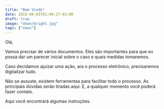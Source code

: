 ```yaml
---
title: "Bem Vindo"
date: 2019-06-03T01:09:17-03:00
draft: true
image: "down/bright.jpg"
tags: ["news"]
---
```

 Olá,

 Vamos precisar de vários documentos. Eles são importantes para que eu possa dar um parecer inicial sobre o caso e quais medidas tomaremos.

 Caso decidamos ajuizar uma ação, ara o processo eletrônico, precisaremos digitalizar tudo.

Não se assuste, existem ferramentas para facilitar todo o processo.  As principais dúvidas serão tiradas aqui.  E, a qualquer momento você poderá fazer contato.

Aqui você encontrará algumas instruções.
